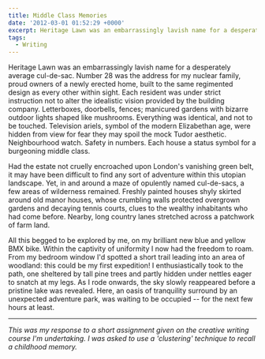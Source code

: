 ```yaml
---
title: Middle Class Memories
date: '2012-03-01 01:52:29 +0000'
excerpt: Heritage Lawn was an embarrassingly lavish name for a desperately average cul-de-sac. Yet, in and around a maze of opulently named cul-de-sacs, a few areas of wilderness remained.
tags:
  - Writing
---
```

Heritage Lawn was an embarrassingly lavish name for a desperately average cul-de-sac. Number 28 was the address for my nuclear family, proud owners of a newly erected home, built to the same regimented design as every other within sight. Each resident was under strict instruction not to alter the idealistic vision provided by the building company. Letterboxes, doorbells, fences; manicured gardens with bizarre outdoor lights shaped like mushrooms. Everything was identical, and not to be touched. Television ariels, symbol of the modern Elizabethan age, were hidden from view for fear they may spoil the mock Tudor aesthetic. Neighbourhood watch. Safety in numbers. Each house a status symbol for a burgeoning middle class.

Had the estate not cruelly encroached upon London's vanishing green belt, it may have been difficult to find any sort of adventure within this utopian landscape. Yet, in and around a maze of opulently named cul-de-sacs, a few areas of wilderness remained. Freshly painted houses shyly skirted around old manor houses, whose crumbling walls protected overgrown gardens and decaying tennis courts, clues to the wealthy inhabitants who had come before. Nearby, long country lanes stretched across a patchwork of farm land.

All this begged to be explored by me, on my brilliant new blue and yellow BMX bike. Within the captivity of uniformity I now had the freedom to roam. From my bedroom window I'd spotted a short trail leading into an area of woodland: this could be my first expedition! I enthusiastically took to the path, one sheltered by tall pine trees and partly hidden under nettles eager to snatch at my legs. As I rode onwards, the sky slowly reappeared before a pristine lake was revealed. Here, an oasis of tranquility surround by an unexpected adventure park, was waiting to be occupied -- for the next few hours at least.

---

*This was my response to a short assignment given on the creative writing course I'm undertaking. I was asked to use a 'clustering' technique to recall a childhood memory.*
